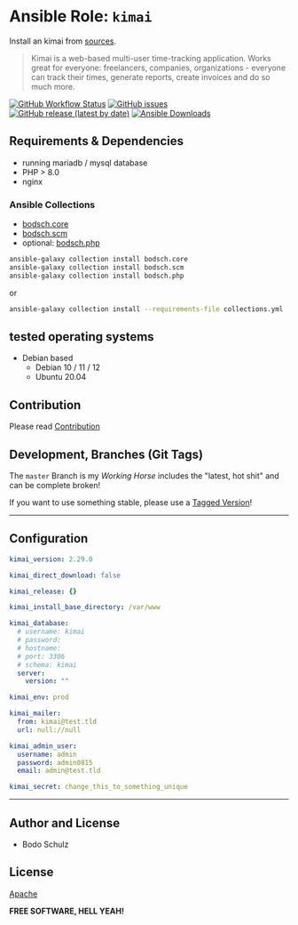 
# Ansible Role:  `kimai`

Install an kimai from [sources](https://github.com/kimai/kimai).

> Kimai is a web-based multi-user time-tracking application. 
> Works great for everyone: freelancers, companies, organizations - everyone can track their times, 
> generate reports, create invoices and do so much more.


[![GitHub Workflow Status](https://img.shields.io/github/actions/workflow/status/bodsch/ansible-kimai/main.yml?branch=main)][ci]
[![GitHub issues](https://img.shields.io/github/issues/bodsch/ansible-kimai)][issues]
[![GitHub release (latest by date)](https://img.shields.io/github/v/release/bodsch/ansible-kimai)][releases]
[![Ansible Downloads](https://img.shields.io/ansible/role/d/bodsch/kimai?logo=ansible)][galaxy]

[ci]: https://github.com/bodsch/ansible-kimai/actions
[issues]: https://github.com/bodsch/ansible-kimai/issues?q=is%3Aopen+is%3Aissue
[releases]: https://github.com/bodsch/ansible-kimai/releases
[galaxy]: https://galaxy.ansible.com/ui/standalone/roles/bodsch/kimai


## Requirements & Dependencies

- running mariadb / mysql database
- PHP > 8.0
- nginx

### Ansible Collections

- [bodsch.core](https://github.com/bodsch/ansible-collection-core)
- [bodsch.scm](https://github.com/bodsch/ansible-collection-scm)
- optional: [bodsch.php](https://github.com/bodsch/ansible-collection-php)


```bash
ansible-galaxy collection install bodsch.core
ansible-galaxy collection install bodsch.scm
ansible-galaxy collection install bodsch.php
```
or
```bash
ansible-galaxy collection install --requirements-file collections.yml
```


## tested operating systems

* Debian based
    - Debian 10 / 11 / 12
    - Ubuntu 20.04

## Contribution

Please read [Contribution](CONTRIBUTING.md)

## Development,  Branches (Git Tags)

The `master` Branch is my *Working Horse* includes the "latest, hot shit" and can be complete broken!

If you want to use something stable, please use a [Tagged Version](https://github.com/bodsch/ansible-kimai/tags)!

---


## Configuration

```yaml
kimai_version: 2.29.0

kimai_direct_download: false

kimai_release: {}

kimai_install_base_directory: /var/www

kimai_database:
  # username: kimai
  # password:
  # hostname:
  # port: 3306
  # schema: kimai
  server:
    version: ""

kimai_env: prod

kimai_mailer:
  from: kimai@test.tld
  url: null://null

kimai_admin_user:
  username: admin
  password: admin0815
  email: admin@test.tld

kimai_secret: change_this_to_something_unique
```

----

## Author and License

- Bodo Schulz

## License

[Apache](LICENSE)

**FREE SOFTWARE, HELL YEAH!**
